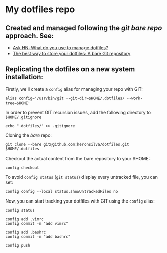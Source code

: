 # My dotfiles repo

## Created and managed following the _git bare repo_ approach. See:
- [Ask HN: What do you use to manage dotfiles?](https://news.ycombinator.com/item?id=11070797)
- [The best way to store your dotfiles: A bare Git repository](https://www.atlassian.com/git/tutorials/dotfiles)

## Replicating the dotfiles on a new system installation:

Firstly, we'll create a `config` alias for managing your repo with GIT:
```shell
alias config='/usr/bin/git --git-dir=$HOME/.dotfiles/ --work-tree=$HOME'
```

In order to prevent GIT recursion issues, add the following directory to `$HOME/.gitignore`
```shell
echo ".dotfiles/" >> .gitignore
```

Cloning the _bare_ repo:
```shell
git clone --bare git@github.com:heronsilva/dotfiles.git $HOME/.dotfiles
```

Checkout the actual content from the bare repository to your $HOME:
```shell
config checkout
```

To avoid `config status` (`git status`) display every untracked file, you can set:
```
config config --local status.showUntrackedFiles no
```

Now, you can start tracking your dotfiles with GIT using the `config` alias:
```shell
config status

config add .vimrc
config commit -m "add vimrc"

config add .bashrc
config commit -m "add bashrc"

config push
```

